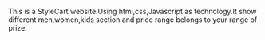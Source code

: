 This is a StyleCart website.Using html,css,Javascript as technology.It show different men,women,kids section and price range belongs to your range of prize.